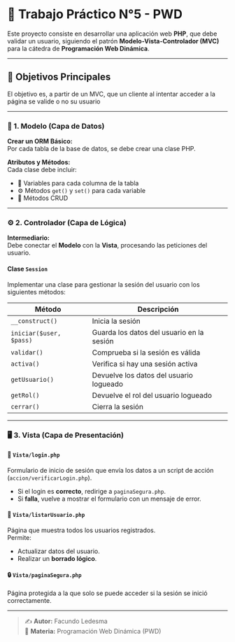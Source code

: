 # 🧩 Trabajo Práctico N°5 - PWD

Este proyecto consiste en desarrollar una aplicación web **PHP**, que debe validar un usuario, siguiendo el patrón **Modelo-Vista-Controlador (MVC)** para la cátedra de **Programación Web Dinámica**.

---

## 🎯 Objetivos Principales

El objetivo es, a partir de un MVC, que un cliente al intentar acceder a la página se valide o no su usuario

---

### 🧠 1. Modelo (Capa de Datos)

**Crear un ORM Básico:**  
Por cada tabla de la base de datos, se debe crear una clase PHP.

**Atributos y Métodos:**  
Cada clase debe incluir:

- 🧩 Variables para cada columna de la tabla  
- ⚙️ Métodos `get()` y `set()` para cada variable  
- 💾 Métodos CRUD 

---

### ⚙️ 2. Controlador (Capa de Lógica)

**Intermediario:**  
Debe conectar el **Modelo** con la **Vista**, procesando las peticiones del usuario.

#### Clase `Session`
Implementar una clase para gestionar la sesión del usuario con los siguientes métodos:

| Método | Descripción |
|--------|--------------|
| `__construct()` | Inicia la sesión |
| `iniciar($user, $pass)` | Guarda los datos del usuario en la sesión |
| `validar()` | Comprueba si la sesión es válida |
| `activa()` | Verifica si hay una sesión activa |
| `getUsuario()` | Devuelve los datos del usuario logueado |
| `getRol()` | Devuelve el rol del usuario logueado |
| `cerrar()` | Cierra la sesión |

---

### 🖥️ 3. Vista (Capa de Presentación)

#### 📄 `Vista/login.php`
Formulario de inicio de sesión que envía los datos a un script de acción (`accion/verificarLogin.php`).  
- Si el login es **correcto**, redirige a `paginaSegura.php`.  
- Si **falla**, vuelve a mostrar el formulario con un mensaje de error.

#### 👥 `Vista/listarUsuario.php`
Página que muestra todos los usuarios registrados.  
Permite:
- Actualizar datos del usuario.  
- Realizar un **borrado lógico**.

#### 🔒 `Vista/paginaSegura.php`
Página protegida a la que solo se puede acceder si la sesión se inició correctamente.

---

> ✍️ **Autor:** Facundo Ledesma  
> 📘 **Materia:** Programación Web Dinámica (PWD)
